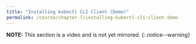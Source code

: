 ```yaml
---
title: "Installing kubectl CLI Client (Demo)"
permalink: /course/chapter-7/installing-kubectl-cli-client-demo
---
```

**NOTE:** This section is a video and is not yet mirrored.
{:.notice--warning}